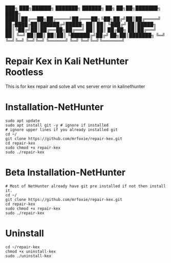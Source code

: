 ███╗   ███╗██████╗ ███████╗ ██████╗ ██╗  ██╗██╗███████╗
████╗ ████║██╔══██╗██╔════╝██╔═══██╗╚██╗██╔╝██║██╔════╝
██╔████╔██║██████╔╝█████╗  ██║   ██║ ╚███╔╝ ██║█████╗  
██║╚██╔╝██║██╔══██╗██╔══╝  ██║   ██║ ██╔██╗ ██║██╔══╝  
██║ ╚═╝ ██║██║  ██║██║     ╚██████╔╝██╔╝ ██╗██║███████╗
╚═╝     ╚═╝╚═╝  ╚═╝╚═╝      ╚═════╝ ╚═╝  ╚═╝╚═╝╚══════╝

# Repair Kex in Kali NetHunter Rootless 
This is for kex repair and solve all vnc server error in kalinethunter

# Installation-NetHunter
```
sudo apt update 
sudo apt install git -y # ignore if installed
# ignore upper lines if you already installed git
cd ~/
git clone https://github.com/mrfoxie/repair-kex.git
cd repair-kex
sudo chmod +x repair-kex
sudo ./repair-kex
```

# Beta Installation-NetHunter
```
# Most of NetHunter already have git pre installed if not then install it.
cd ~/
git clone https://github.com/mrfoxie/repair-kex.git
cd repair-kex
sudo chmod +x repair-kex
sudo ./repair-kex
```

# Uninstall
```
cd ~/repair-kex
chmod +x uninstall-kex
sudo ./uninstall-kex
```
